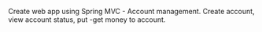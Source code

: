 Create web app using Spring MVC - Account management. Create account, view account status, put -get money to account.